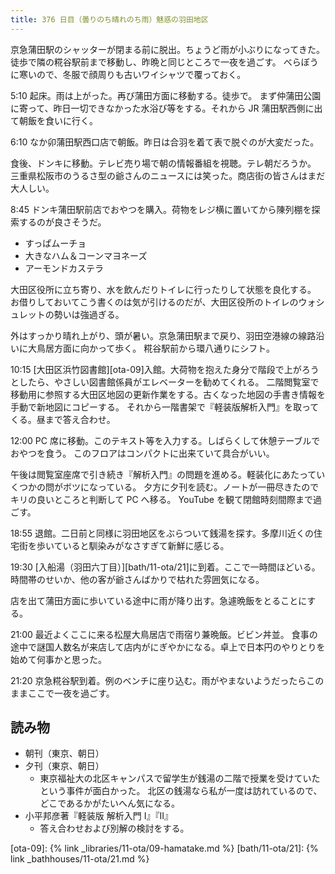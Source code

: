 ```yaml
---
title: 376 日目（曇りのち晴れのち雨）魅惑の羽田地区
---
```


京急蒲田駅のシャッターが閉まる前に脱出。ちょうど雨が小ぶりになってきた。
徒歩で隣の糀谷駅前まで移動し、昨晩と同じところで一夜を過ごす。
べらぼうに寒いので、冬服で顔周りも古いワイシャツで覆っておく。

5:10 起床。雨は上がった。再び蒲田方面に移動する。徒歩で。
まず仲蒲田公園に寄って、昨日一切できなかった水浴び等をする。それから JR 蒲田駅西側に出て朝飯を食いに行く。

6:10 なか卯蒲田駅西口店で朝飯。昨日は合羽を着て表で脱ぐのが大変だった。

食後、ドンキに移動。テレビ売り場で朝の情報番組を視聴。テレ朝だろうか。
三重県松阪市のうるさ型の爺さんのニュースには笑った。商店街の皆さんはまだ大人しい。

8:45 ドンキ蒲田駅前店でおやつを購入。荷物をレジ横に置いてから陳列棚を探索するのが良さそうだ。

* すっぱムーチョ
* 大きなハム＆コーンマヨネーズ
* アーモンドカステラ

大田区役所に立ち寄り、水を飲んだりトイレに行ったりして状態を良化する。
お借りしておいてこう書くのは気が引けるのだが、大田区役所のトイレのウォシュレットの勢いは強過ぎる。

外はすっかり晴れ上がり、頭が暑い。京急蒲田駅まで戻り、羽田空港線の線路沿いに大鳥居方面に向かって歩く。
糀谷駅前から環八通りにシフト。

10:15 [大田区浜竹図書館][ota-09]入館。大荷物を抱えた身分で階段で上がろうとしたら、やさしい図書館係員がエレベーターを勧めてくれる。
二階閲覧室で移動用に参照する大田区地図の更新作業をする。古くなった地図の手書き情報を手動で新地図にコピーする。
それから一階書架で『軽装版解析入門』を取ってくる。昼まで答え合わせ。

12:00 PC 席に移動。このテキスト等を入力する。しばらくして休憩テーブルでおやつを食う。
このフロアはコンパクトに出来ていて具合がいい。

午後は閲覧室座席で引き続き『解析入門』の問題を進める。軽装化にあたっていくつかの問がボツになっている。
夕方に夕刊を読む。ノートが一冊尽きたのでキリの良いところと判断して PC へ移る。
YouTube を観て閉館時刻間際まで過ごす。

18:55 退館。二日前と同様に羽田地区をぶらついて銭湯を探す。多摩川近くの住宅街を歩いていると馴染みがなさすぎて新鮮に感じる。

19:30 [入船湯（羽田六丁目）][bath/11-ota/21]に到着。ここで一時間ほどいる。
時間帯のせいか、他の客が爺さんばかりで枯れた雰囲気になる。

店を出て蒲田方面に歩いている途中に雨が降り出す。急遽晩飯をとることにする。

21:00 最近よくここに来る松屋大鳥居店で雨宿り兼晩飯。ビビン丼並。
食事の途中で謎国人数名が来店して店内がにぎやかになる。卓上で日本円のやりとりを始めて何事かと思った。

21:20 京急糀谷駅到着。例のベンチに座り込む。雨がやまないようだったらこのままここで一夜を過ごす。

## 読み物

* 朝刊（東京、朝日）
* 夕刊（東京、朝日）
  * 東京福祉大の北区キャンパスで留学生が銭湯の二階で授業を受けていたという事件が面白かった。
    北区の銭湯なら私が一度は訪れているので、どこであるかがたいへん気になる。
* 小平邦彦著『軽装版 解析入門 I』『II』
  * 答え合わせおよび別解の検討をする。

[ota-09]: {% link _libraries/11-ota/09-hamatake.md %}
[bath/11-ota/21]: {% link _bathhouses/11-ota/21.md %}
